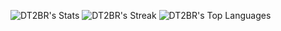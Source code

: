 ![DT2BR's Stats](https://github-readme-stats.vercel.app/api?username=DT2BR&theme=vue-dark&show_icons=true&hide_border=true&count_private=true)
![DT2BR's Streak](https://github-readme-streak-stats.herokuapp.com/?user=DT2BR&theme=vue-dark&hide_border=true)
![DT2BR's Top Languages](https://github-readme-stats.vercel.app/api/top-langs/?username=DT2BR&theme=vue-dark&show_icons=true&hide_border=true&layout=compact)
